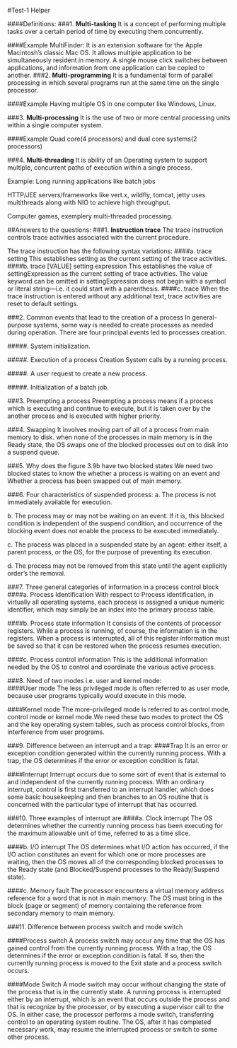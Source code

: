 #Test-1 Helper	

							
####Definitions:
###1. **Multi-tasking**
It is a concept of performing multiple tasks over a certain period of time by executing them concurrently.

####Example
MultiFinder: It is an extension software for the Apple Macintosh’s classic Mac OS. It allows multiple application to be simultaneously resident in memory. A single mouse click switches between applications, and information from one application can be copied to another. 
###2.	**Multi-programming** 
It is a fundamental form of parallel processing in which several programs run at the same time on the single processor. 

####Example
Having multiple OS in one computer like Windows, Linux. 

###3.	**Multi-processing**
It is the use of two or more central processing units within a single computer system. 

####Example
Quad core(4 processors) and dual core systems(2 processors)


###4.	**Multi-threading**
It is ability of an Operating system to support multiple, concurrent paths of execution within a single process. 

Example: 
Long running applications like batch jobs

HTTP/JEE servers/frameworks like vert.x, wildfly, tomcat, jetty uses multithreads along with NIO to achieve high throughput.

Computer games, exemplery multi-threaded processing.

##Answers to the questions: 
###1.	**Instruction trace**
The trace instruction controls trace activities associated with the current procedure.

The trace instruction has the following syntax variations:
####a.	trace setting
This establishes setting as the current setting of the trace activities.
####b.	trace [VALUE] setting expression
This establishes the value of settingExpression as the current setting of trace activities. The value keyword can be omitted in settingExpression does not begin with a symbol or literal string—i.e. it could start with a parenthesis.
####c.	trace
When the trace instruction is entered without any additional text, trace activities are reset to default settings. 

###2.  Common events that lead to the creation of a process 
In general-purpose systems, some way is needed to create processes as needed during operation. 
There are four principal events led to processes creation.

#####.	System initialization.

#####.	Execution of a process Creation System calls by a running process.

#####.	A user request to create a new process.

#####.	Initialization of a batch job.

###3. Preempting a process
Preempting a process means if a process which is executing and continue to execute, but it is taken over by the another process and is executed with higher priority.  

###4. Swapping
It involves moving part of all of a process from main memory to disk. when none of the processes in main memory is in the Ready state, the OS swaps one of the blocked processes out on to disk into a suspend queue.

###5.  Why does the figure 3.9b have two blocked states
We need two blocked states to know the whether a process is waiting on an event and Whether a process has been swapped out of main memory.

###6. Four characteristics of suspended process: 
a. The process is not immediately available for execution.

b. The process may or may not be waiting on an event. If it is, this blocked condition is independent of the suspend condition, and occurrence of the blocking event does not enable the process to be executed immediately. 

c. The process was placed in a suspended state by an agent: either itself, a parent process, or the OS, for the purpose of preventing its execution.

d. The process may not be removed from this state until the agent explicitly order’s the removal. 


###7. Three general categories of information in a process control block
####a. Process Identification
With respect to Process identification, in virtually all operating systems, each process is assigned a unique numeric identifier, which may simply be an index into the primary process table.

####b. Process state information
It consists of the contents of processor registers. While a process is running, of course, the information is in the registers. When a process is interrupted, all of this register information must be saved so that it can be restored when the process resumes execution. 

####c. Process control information
This is the additional information needed by the OS to control and coordinate the various active process.


###8. Need of two modes i.e. user and kernel mode:  
####User mode
The less privileged mode is often referred to as user mode, because user programs typically would execute in this mode.

####Kernel mode
The more-privileged mode is referred to as control mode, control mode or kernel mode.We need these two modes to protect the OS and the key operating system tables, such as process control blocks, from interference from user programs.


###9. Difference between an interrupt and a trap:
####Trap
It is an error or exception condition generated within the currently running process. With a trap, the OS determines if the error or exception condition is fatal.

####Interrupt
Interrupt occurs due to some sort of event that is external to and independent of the currently running process. With an ordinary interrupt, control is first transferred to an interrupt handler, which does some basic housekeeping and then branches to an OS routine that is concerned with the particular type of interrupt that has occurred.

###10. Three examples of interrupt are
####a. Clock interrupt
The OS determines whether the currently running process has been executing for the maximum allowable unit of time, referred to as a time slice.

####b. I/O interrupt
The OS determines what I/O action has occurred, if the I/O action constitutes an event for which one or more processes are waiting, then the OS moves all of the corresponding blocked processes to the Ready state (and Blocked/Suspend processes to the Ready/Suspend state).

####c. Memory fault
The processor encounters a virtual memory address reference for a word that is not in main memory. The OS must bring in the block (page or segment) of memory containing the reference from secondary memory to main memory.

###11. Difference between process switch and mode switch

####Process switch
A process switch may occur any time that the OS has gained control from the currently running process. With a trap, the OS determines if the error or exception condition is fatal. If so, then the currently running process is moved to the Exit state and a process switch occurs. 

####Mode Switch
A mode switch may occur without changing the state of the process that is in the currently state. A running process is interrupted either by an interrupt, which is an event that occurs outside the process and that is recognize by the processor, or by executing a supervisor call to the OS. In either case, the processor performs a mode switch, transferring control to an operating system routine. The OS, after it has completed necessary work, may resume the interrupted process or switch to some other process.

